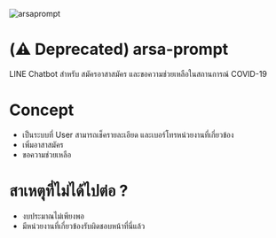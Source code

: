 ![arsaprompt](https://firebasestorage.googleapis.com/v0/b/arsa-prompt-offical.appspot.com/o/landing.png?alt=media&token=16cc9edb-e849-4688-aa7f-3699d2b354e9)

# (⚠️ Deprecated) arsa-prompt
LINE Chatbot สำหรับ สมัครอาสาสมัคร และขอความช่วยเหลือในสถานการณ์ COVID-19

# Concept
- เป็นระบบที่ User สามารถเช็ครายละเอียด และเบอร์โทรหน่วยงานที่เกี่ยวข้อง
- เพิ่มอาสาสมัคร
- ขอความช่วยเหลือ

# สาเหตุที่ไม่ได้ไปต่อ ?
- งบประมาณไม่เพียงพอ
- มีหน่วยงานที่เกี่ยวข้องรับผิดชอบหน้าที่นี่แล้ว


